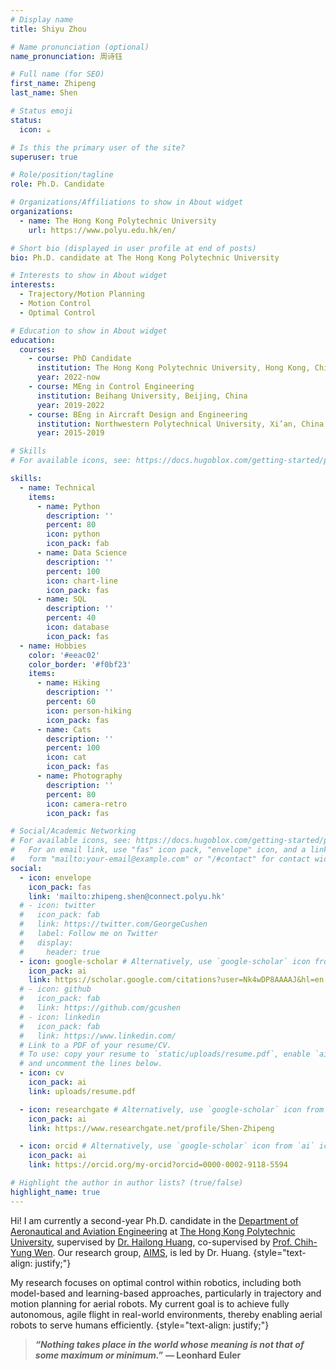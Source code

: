 ```yaml
---
# Display name
title: Shiyu Zhou

# Name pronunciation (optional)
name_pronunciation: 周诗钰

# Full name (for SEO)
first_name: Zhipeng
last_name: Shen

# Status emoji
status:
  icon: ☕️

# Is this the primary user of the site?
superuser: true

# Role/position/tagline
role: Ph.D. Candidate

# Organizations/Affiliations to show in About widget
organizations:
  - name: The Hong Kong Polytechnic University
    url: https://www.polyu.edu.hk/en/

# Short bio (displayed in user profile at end of posts)
bio: Ph.D. candidate at The Hong Kong Polytechnic University

# Interests to show in About widget
interests:
  - Trajectory/Motion Planning
  - Motion Control
  - Optimal Control

# Education to show in About widget
education:
  courses:
    - course: PhD Candidate
      institution: The Hong Kong Polytechnic University, Hong Kong, China
      year: 2022-now
    - course: MEng in Control Engineering
      institution: Beihang University, Beijing, China
      year: 2019-2022
    - course: BEng in Aircraft Design and Engineering
      institution: Northwestern Polytechnical University, Xi’an, China
      year: 2015-2019

# Skills
# For available icons, see: https://docs.hugoblox.com/getting-started/page-builder/#icons

skills:
  - name: Technical
    items:
      - name: Python
        description: ''
        percent: 80
        icon: python
        icon_pack: fab
      - name: Data Science
        description: ''
        percent: 100
        icon: chart-line
        icon_pack: fas
      - name: SQL
        description: ''
        percent: 40
        icon: database
        icon_pack: fas
  - name: Hobbies
    color: '#eeac02'
    color_border: '#f0bf23'
    items:
      - name: Hiking
        description: ''
        percent: 60
        icon: person-hiking
        icon_pack: fas
      - name: Cats
        description: ''
        percent: 100
        icon: cat
        icon_pack: fas
      - name: Photography
        description: ''
        percent: 80
        icon: camera-retro
        icon_pack: fas

# Social/Academic Networking
# For available icons, see: https://docs.hugoblox.com/getting-started/page-builder/#icons
#   For an email link, use "fas" icon pack, "envelope" icon, and a link in the
#   form "mailto:your-email@example.com" or "/#contact" for contact widget.
social:
  - icon: envelope
    icon_pack: fas
    link: 'mailto:zhipeng.shen@connect.polyu.hk'
  # - icon: twitter
  #   icon_pack: fab
  #   link: https://twitter.com/GeorgeCushen
  #   label: Follow me on Twitter
  #   display:
  #     header: true
  - icon: google-scholar # Alternatively, use `google-scholar` icon from `ai` icon pack
    icon_pack: ai
    link: https://scholar.google.com/citations?user=Nk4wDP8AAAAJ&hl=en
  # - icon: github
  #   icon_pack: fab
  #   link: https://github.com/gcushen
  # - icon: linkedin
  #   icon_pack: fab
  #   link: https://www.linkedin.com/
  # Link to a PDF of your resume/CV.
  # To use: copy your resume to `static/uploads/resume.pdf`, enable `ai` icons in `params.yaml`,
  # and uncomment the lines below.
  - icon: cv
    icon_pack: ai
    link: uploads/resume.pdf

  - icon: researchgate # Alternatively, use `google-scholar` icon from `ai` icon pack
    icon_pack: ai
    link: https://www.researchgate.net/profile/Shen-Zhipeng

  - icon: orcid # Alternatively, use `google-scholar` icon from `ai` icon pack
    icon_pack: ai
    link: https://orcid.org/my-orcid?orcid=0000-0002-9118-5594

# Highlight the author in author lists? (true/false)
highlight_name: true
---
```


Hi! I am currently a second-year Ph.D. candidate in the [Department of Aeronautical and Aviation Engineering](https://www.polyu.edu.hk/en/aae/) at [The Hong Kong Polytechnic University](https://www.polyu.edu.hk/), supervised by [Dr. Hailong Huang](https://www.polyu.edu.hk/en/aae/people/academic-staff/dr-huang-hailong/), co-supervised by [Prof. Chih-Yung Wen](https://www.polyu.edu.hk/aae/people/academic-staff/ir-prof-wen-chih-yung/). Our research group, [AIMS](https://sites.google.com/view/hailong-huang/home), is led by Dr. Huang.
{style="text-align: justify;"}

My research focuses on optimal control within robotics, including both model-based and learning-based approaches, particularly in trajectory and motion planning for aerial robots. My current goal is to achieve fully autonomous, agile flight in real-world environments, thereby enabling aerial robots to serve humans efficiently.
{style="text-align: justify;"}

> ***“Nothing takes place in the world whose meaning is not that of some maximum or minimum.”***  **― Leonhard Euler**
